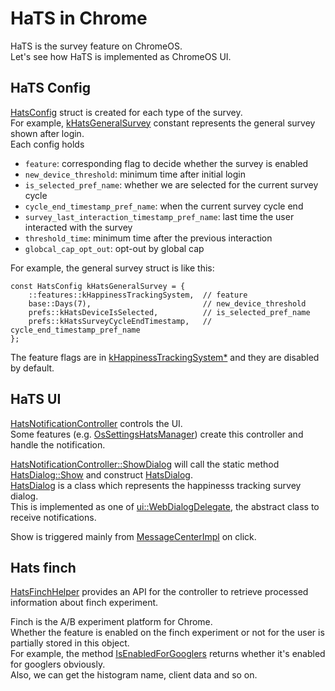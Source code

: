 # HaTS in Chrome

HaTS is the survey feature on ChromeOS.  
Let's see how HaTS is implemented as ChromeOS UI.

## HaTS Config
[HatsConfig](https://source.chromium.org/chromium/chromium/src/+/main:chrome/browser/ash/hats/hats_config.h;l=14;drc=446950b310f139999a622c7029805504979f798b) struct is created for each type of the survey.  
For example, [kHatsGeneralSurvey](https://source.chromium.org/chromium/chromium/src/+/main:chrome/browser/ash/hats/hats_config.cc;l=49-54;drc=f4a00cc248dd2dc8ec8759fb51620d47b5114090) constant represents the general survey shown after login.  
Each config holds 
- `feature`: corresponding flag to decide whether the survey is enabled
- `new_device_threshold`: minimum time after initial login
- `is_selected_pref_name`: whether we are selected for the current survey cycle
- `cycle_end_timestamp_pref_name`: when the current survey cycle end
- `survey_last_interaction_timestamp_pref_name`: last time the user interacted with the survey
- `threshold_time`: minimum time after the previous interaction
- `globcal_cap_opt_out`: opt-out by global cap

For example, the general survey struct is like this:
```cpp=
const HatsConfig kHatsGeneralSurvey = {
    ::features::kHappinessTrackingSystem,  // feature
    base::Days(7),                         // new_device_threshold
    prefs::kHatsDeviceIsSelected,          // is_selected_pref_name
    prefs::kHatsSurveyCycleEndTimestamp,   // cycle_end_timestamp_pref_name
};
```

The feature flags are in [kHappinessTrackingSystem*](https://source.chromium.org/chromium/chromium/src/+/main:chrome/common/chrome_features.cc;l=697-793;drc=f4a00cc248dd2dc8ec8759fb51620d47b5114090) and they are disabled by default.  

## HaTS UI
[HatsNotificationController](https://source.chromium.org/chromium/chromium/src/+/main:chrome/browser/ash/hats/hats_notification_controller.h;l=31;drc=fe132eeb21687c455d695d6af346f15454828d01) controls the UI.  
Some features (e.g. [OsSettingsHatsManager](https://source.chromium.org/chromium/chromium/src/+/main:chrome/browser/ui/webui/ash/settings/services/hats/os_settings_hats_manager.cc;l=44-45;drc=f4a00cc248dd2dc8ec8759fb51620d47b5114090)) create this controller and handle the notification.

[HatsNotificationController::ShowDialog](https://source.chromium.org/chromium/chromium/src/+/main:chrome/browser/ash/hats/hats_notification_controller.cc;l=331;drc=f4a00cc248dd2dc8ec8759fb51620d47b5114090) will call the static method [HatsDialog::Show](https://source.chromium.org/chromium/chromium/src/+/main:chrome/browser/ash/hats/hats_dialog.cc;l=180;drc=f4a00cc248dd2dc8ec8759fb51620d47b5114090) and construct [HatsDialog](https://source.chromium.org/chromium/chromium/src/+/main:chrome/browser/ash/hats/hats_dialog.h;l=19;drc=8dd419d33fa6112ca7d4892e0450fc0c8959b090).  
[HatsDialog](https://source.chromium.org/chromium/chromium/src/+/main:chrome/browser/ash/hats/hats_dialog.h;l=19;drc=8dd419d33fa6112ca7d4892e0450fc0c8959b090) is a class which represents the happinesss tracking survey dialog.  
This is implemented as one of [ui::WebDialogDelegate](https://source.chromium.org/chromium/chromium/src/+/main:ui/web_dialogs/web_dialog_delegate.h;l=36;drc=f4a00cc248dd2dc8ec8759fb51620d47b5114090), the abstract class to receive notifications.  

Show is triggered mainly from [MessageCenterImpl](https://source.chromium.org/chromium/chromium/src/+/main:ui/message_center/message_center_impl.cc;l=556;drc=f4a00cc248dd2dc8ec8759fb51620d47b5114090) on click.

## Hats finch
[HatsFinchHelper](https://source.chromium.org/chromium/chromium/src/+/main:chrome/browser/ash/hats/hats_finch_helper.h;l=23;drc=8f57934dc9dd175acdc5fc56e2e6b7c3cb8e3b95) provides an API for the controller to retrieve processed information about finch experiment.  

Finch is the A/B experiment platform for Chrome.  
Whether the feature is enabled on the finch experiment or not for the user is partially stored in this object.  
For example, the method [IsEnabledForGooglers](https://source.chromium.org/chromium/chromium/src/+/main:chrome/browser/ash/hats/hats_finch_helper.cc;l=76;drc=f4a00cc248dd2dc8ec8759fb51620d47b5114090) returns whether it's enabled for googlers obviously.  
Also, we can get the histogram name, client data and so on.